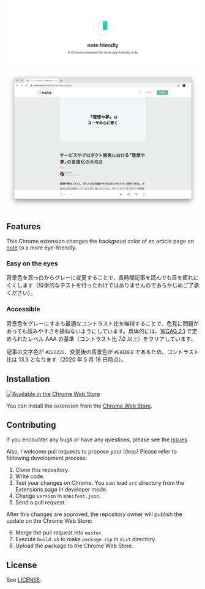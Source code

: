 ![Title image](docs/readme.png)

![Screenshot](docs/screenshot.png)

## Features

This Chrome extension changes the backgroud color of an article page on [note](https://note.com) to a more eye-friendly.

### Easy on the eyes

背景色を真っ白からグレーに変更することで、長時間記事を読んでも目を疲れにくくします（科学的なテストを行ったわけではありませんのであらかじめご了承ください）。

### Accessible

背景色をグレーにするも最適なコントラスト比を維持することで、色覚に問題があっても読みやすさを損ねないようにしています。具体的には、[WCAG 2.1](https://www.w3.org/TR/WCAG21/#contrast-enhanced) で定められたレベル AAA の基準（コントラスト比 7.0 以上）をクリアしています。

記事の文字色が `#222222`、変更後の背景色が `#EAEBEB` であるため、コントラスト比は 13.3 となります（2020 年 5 月 16 日時点）。

## Installation

[<img src="https://user-images.githubusercontent.com/18201546/45263774-01d47000-b46b-11e8-9b8f-ecae55914b89.png" alt="Available in the Chrome Web Store" width="248">](https://chrome.google.com/webstore/detail/background-color-enhancer/lmfhfgllepkjlgilfimmibkkphaafgnk)

You can install the extension from the [Chrome Web Store](https://chrome.google.com/webstore/detail/background-color-enhancer/lmfhfgllepkjlgilfimmibkkphaafgnk).

## Contributing

If you encounter any bugs or have any questions, please see the [issues](https://github.com/k-miyata/notemu-chromeextension/issues).

Also, I welcome pull requests to propose your ideas! Please refer to following development process:

1. Clone this repository.
2. Write code.
3. Test your changes on Chrome. You can load `src` directory from the Extensions page in developer mode.
4. Change `version` in `manifest.json`.
5. Send a pull request.

After this changes are approved, the repository owner will publish the update on the Chrome Web Store:

6. Merge the pull request into `master`.
7. Execute `build.sh` to make `package.zip` in `dist` directory.
8. Upload the package to the Chrome Web Store.

## License

See [LICENSE](./LICENSE).
